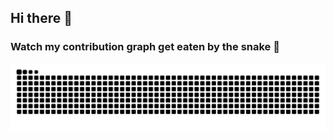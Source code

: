 ## Hi there 👋

<!--
**Pedrogomesx/Pedrogomesx** is a ✨ _special_ ✨ repository because its `README.md` (this file) appears on your GitHub profile.

Here are some ideas to get you started:

- 🔭 I’m currently working on ...
- 🌱 I’m currently learning ...
- 👯 I’m looking to collaborate on ...
- 🤔 I’m looking for help with ...
- 💬 Ask me about ...
- 📫 How to reach me: ...
- 😄 Pronouns: ...
- ⚡ Fun fact: ...
-->

### Watch my contribution graph get eaten by the snake :snake:

<!-- platane/snk works, it just puts it on a new branch -->
![snake gif](https://github.com/pedrogomesx/Pedrogomesx/blob/output/github-snake.svg)
